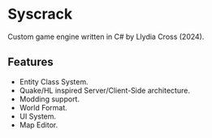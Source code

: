# Syscrack

Custom game engine written in C# by Llydia Cross (2024).

## Features

 * Entity Class System.
 * Quake/HL inspired Server/Client-Side architecture.
 * Modding support.
 * World Format.
 * UI System.
 * Map Editor.
